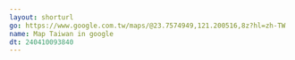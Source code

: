 ```yaml
---
layout: shorturl
go: https://www.google.com.tw/maps/@23.7574949,121.200516,8z?hl=zh-TW
name: Map Taiwan in google
dt: 240410093840
---
```

